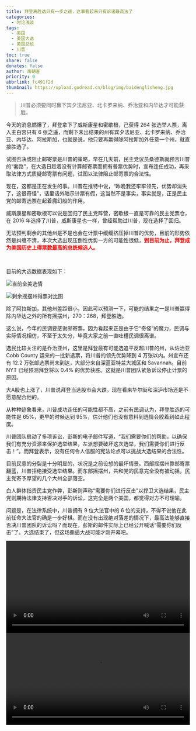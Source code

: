 ```yaml
---
title: 拜登离胜选只有一步之遥，这事看起来只有诉诸最高法了
categories:
  - 时论浅谈
tags:
  - 美国
  - 美国大选
  - 美国总统
  - 川普
toc: true
share: false
donates: false
author: 南朝客
priority: 0
abbrlink: fc491f2d
thumbnail: https://upload.godread.cn/blog/img/baidenglisheng.jpg
---
```


> 川普必须要同时赢下宾夕法尼亚、北卡罗来纳、乔治亚和内华达才可能获胜。

<!-- more -->

今天的消息燃爆了，拜登拿下了威斯康星和密歇根，己获得 264 张选举人票，离入主白宫只有 6 张之遥，而剩下未出结果的州有宾夕法尼亚、北卡罗来纳、乔治亚、内华达、阿拉斯加，也就是说，他只要再赢得除阿拉斯加外任意一个州，就直接胜选了。



试图否决或阻止邮寄票是川普的策略，早在几天前，民主党议员桑德斯就预言川普的“套路”，在大选日趁着没有计算邮寄票而拥有普票优势时，宣布连任成功，再采取法律方式质疑邮寄票有问题，试图以法律阻止邮寄票的合法性。



现在，这都是正在发生的事。川普在推特中说，“昨晚我还牢牢领先，优势却消失了，这很奇怪”，话里话外暗示计票有假，这当然不是事实，事实就是，正是民主党的邮寄选票在起着魔幻般的作用。



威斯康星和密歇根可以说是回归了民主党阵营，密歇根一直是可靠的民主党票仓，在 2016 年选择了川普，威斯康星也一样，曾经帮助过川普，现在选择了回归。



无法预判剩余的其他州是不是也会在计票中缓缓挤压掉川普的优势，目前的形势依然是纠缠不清，本次大选出现压倒性优势一方的可能性很低，<span style="color: red; font-weight: bold;">到目前为止，拜登成为美国历史上得票数最高的总统候选人。</span>

<br>

目前的大选数据表现如下：

![当前全美选情](https://upload.godread.cn/blog/img/baidenglisheng.jpg)

![剩余摇摆州得票对比图](https://upload.godread.cn/blog/img/baidenglisheng_02.jpg)



除了阿拉斯加，其他州差距很小，因此可以预测一下，可能的结果之一是川普赢得除内华达之外的所有摇摆州，270：268，拜登胜选。



这么说，今年的民调要感谢邮寄票，因为看起来正是由于它“奇怪”的魔力，民调与实际情况相仿，不至于太失分，毕竟大家之前一直吐槽民调很离谱。



选民比较关注的是乔治亚州，这里是拜登最有可能选追平反超川普的州，从佐治亚 Cobb County 运来的一批新选票，将川普的领先优势降到 4 万张以内。州宣布还有 12.2 万张邮选票尚未到达，大部分来自深蓝亚特兰大城区和 Savannah。目前 NYT 已经预测拜登将以 0.4% 的优势获胜。这就是川普团队紧急诉讼停止计票的原因。



大A股也上涨了，川普说拜登当选股市会大跌，现在看来华尔街和深沪市场还是不愿意配合他的。



从种种迹象看来，川普成功连任的可能性都不高，之前有民调认为，拜登胜选的可能性是 65%，更早的时候达到 95%，估计他们也没有意料到选情会胶着到如此程度。



川普团队启动了多项诉讼，彭斯的电子邮件写道，“我们需要你们的帮助，以确保我们有充分资源来保护选举结果，左派想要破坏这次选举，我们需要你们进行反击！”。而拜登表示，没有任何令人信服的宪法论点可以挑战大选结果的合法性。



目前民意的分裂是十分明显的，状况是之前设想的最坏情景。西部摇摆州靠邮寄票翻蓝，川普拒绝接受选举结果。而东部摇摆州，共和党的民意完全没有被动摇，民主党寄予厚望的几个大州全部落空。



白人群体指责民主党作弊，彭斯则声称“需要你们进行反击”以捍卫大选结果，民主党则期待法律支持否决对手的诉讼，这完全是两个美国，都觉得对方不可理喻。



问题是，在法律系统中，川普拥有 9 位大法官中的 6 位的支持，不得不说他在此前任命大法官的确是一步好棋。而在没有出现绝对落差的情况下，最高法能够直接否决川普团队的诉讼吗？而现在，彭斯的邮件实际上已经公开喊话“需要你们反击”了。大选结束了，但这场撕逼大战可能才刚开幕吧。

<video src="http://mpvideo.qpic.cn/0bf2xmbzsaadxyaov65a55pvho6dtg5qhgia.f10002.mp4?dis_k=315f8f1dc618cd47e9e54aaaa3d96239&dis_t=1610550797&spec_id=undefined1610550797&vid=wxv_1593081599007490052&format_id=10002" controls="controls" style="width: 100%; max-height: 400px; background: #eee; margin: auto; display: block;">
    您的浏览器不支持播放该视频，请右键获取视频链接查看。
</video>

<video src="http://mpvideo.qpic.cn/0bf2naaamaaasuaidmndtzpva2gdazuaabqa.f10002.mp4?dis_k=a6ed871a926c6e073a0374e86c6eb353&dis_t=1610550835&spec_id=undefined1610550836&vid=wxv_1593171648717881347&format_id=10002" controls="controls" style="width: 100%; max-height: 400px; background: #eee; margin: auto; display: block;">
    您的浏览器不支持播放该视频，请右键获取视频链接查看。
</video>